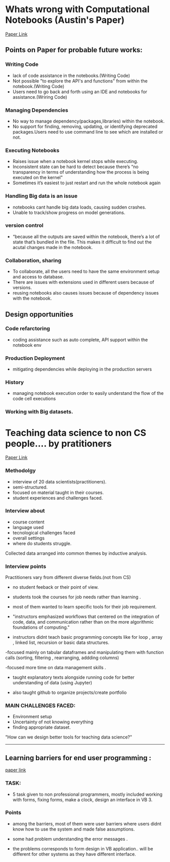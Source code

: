 
# Whats wrong with Computational Notebooks (Austin's Paper) 

[Paper Link](http://web.eecs.utk.edu/~azh/pubs/Chattopadhyay2020CHI_NotebookPainpoints.pdf)

## Points on Paper for probable future works:

### Writing Code
- lack of code assistance in the notebooks.(Writing Code)
- Not possible "to explore the API's and functions" from within the notebook.(Writing Code)
- Users need to go back and forth using an IDE and notebooks for assistance.(Wriring Code)

### Managing Dependencies
- No way to manage dependency(packages,libraries) within the notebook. 
- No support for finding, removing, updating, or identifying deprecated packages.Users need to use command line to see 
  which are installed or not.
  
### Executing Notebooks
- Raises issue when a notebook kernel stops while executing.
- Inconsistent state can be hard to detect because there’s “no transparency in terms of understanding how the process is 
  being executed on the kernel" 
- Sometimes it’s easiest to just restart and run the whole notebook again

### Handling Big data is an issue
- notebooks cant handle big data loads, causing sudden crashes.
- Unable to track/show progress on model generations.

### version control
- “because all the outputs are saved within the notebook, there’s a lot of state that’s bundled in the file. 
  This makes it difficult to find out the acutal changes made in the notebook.
  
### Collaboration, sharing 
- To collaborate, all the users need to have the same environment setup and access to database.
- There are issues with extensions used in different users because of versions.
- reusing notebooks also causes issues because of dependency issues with the notebook.

## Design opportunities
 ### Code refarctoring
  - coding assistance such as auto complete, API support within the notebook env
 ### Production Deployment 
  - mitigating dependencies while deploying in the production servers
 ### History 
  - managing notebook execution order to easily understand the flow of the code cell executions
 ### Working with Big datasets.
 
 
# Teaching data science to non CS people.... by pratitioners 

[Paper Link](https://seankross.com/chi-2019/kross-guo-chi-2019.pdf)

### Methodolgy
- interview of 20 data scientists(practitioners).
- semi-structured.
- focused on material taught in their courses.
- student experiences and challenges faced.

### Interview about
- course content
- language used
- tecnological challenges faced
- overall settings 
- where do students struggle.

Collected data arranged into common themes by inductive analysis.

### Interview points
Practitioners vary from different diverse fields.(not from CS)
- no student feeback or their point of view.
- students took the courses for job needs rather than learning .
- most of them wanted to learn specific tools for their job requirement.

- "instructors emphasized workflows that centered on
the integration of code, data, and communication rather than
on the more algorithmic foundations of computing."

- instructors didnt teach basic programming concepts like
for loop , array , linked list, recursion or basic data structures.

-focused mainly on tabular dataframes and manipulating them with function calls (sorting, filtering , rearranging, addding columns)

-focused more time on data management skills .

- taught explanatory texts alongside running code for better understanding of data (using Jupyter)

- also taught github to organize projects/create portfolio 

### MAIN CHALLENGES FACED:
- Environment setup
- Uncertainty of not knowing everything
- finding appropriate dataset.

"How can we design better tools for teaching
data science?"


**********************************************************************************************


## Learning barriers for end user programming :
[paper link](https://faculty.washington.edu/ajko/papers/Ko2004LearningBarriers.pdf)

### TASK:
- 5 task given to non professional programmers, mostly included working with forms, fixing forms, make a clock, design an interface in VB 3.

### Points
- among the barriers, most of them were user barriers where users didnt know how to use the system and made false assumptions.
- some had problem understanding the error messages .

- the problems corresponds to form design in VB application.. will be different for other systems as they have different interface.














